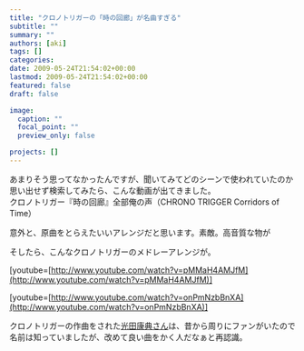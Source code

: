 ```yaml
---
title: "クロノトリガーの「時の回廊」が名曲すぎる"
subtitle: ""
summary: ""
authors: [aki]
tags: []
categories: 
date: 2009-05-24T21:54:02+00:00
lastmod: 2009-05-24T21:54:02+00:00
featured: false
draft: false

image:
  caption: ""
  focal_point: ""
  preview_only: false

projects: []
---
```

あまりそう思ってなかったんですが、聞いてみてどのシーンで使われていたのか思い出せず検索してみたら、こんな動画が出てきました。  
クロノトリガー『時の回廊』全部俺の声（CHRONO TRIGGER Corridors of Time）

意外と、原曲をとらえたいいアレンジだと思います。素敵。高音質な物が

そしたら、こんなクロノトリガーのメドレーアレンジが。

[youtube=[http://www.youtube.com/watch?v=pMMaH4AMJfM](http://www.youtube.com/watch?v=pMMaH4AMJfM)]

[youtube=[http://www.youtube.com/watch?v=onPmNzbBnXA](http://www.youtube.com/watch?v=onPmNzbBnXA)]

クロノトリガーの作曲をされた[光田康典さん](http://ja.wikipedia.org/wiki/%E5%85%89%E7%94%B0%E5%BA%B7%E5%85%B8)は、昔から周りにファンがいたので名前は知っていましたが、改めて良い曲をかく人だなぁと再認識。



